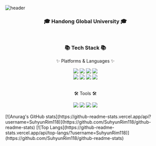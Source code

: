 <!--
**SuhyunRim118/SuhyunRim118** is a ✨ _special_ ✨ repository because its `README.md` (this file) appears on your GitHub profile.

Here are some ideas to get you started:

- 🔭 I’m currently working on ...
- 🌱 I’m currently learning ...
- 👯 I’m looking to collaborate on ...
- 🤔 I’m looking for help with ...
- 💬 Ask me about ...
- 📫 How to reach me: ...
- 😄 Pronouns: ...
- ⚡ Fun fact: ...
-->

![header](https://capsule-render.vercel.app/api?type=Cylinder&color=FFC155&fontColor=FFFFFF&height=180&section=header&text=Suhyun%20Github%20💡&fontSize=60&&animation=twinkling)
<br>

<div align=center>
	<h3>🎓 Handong Global University 🎓</h3>
</div>
<br>

<div align=center>
	<h3>📚 Tech Stack 📚</h3>
	<p>✨ Platforms & Languages ✨</p>
</div>
<div align="center">
  <img src="https://img.shields.io/badge/Python-3776AB?style=flat&logo=Python&logoColor=white" />
  <img src="https://img.shields.io/badge/C++-00599C?style=flat&logo=C++&logoColor=white" />
  <img src="https://img.shields.io/badge/C-A8B9CC?style=flat&logo=C&logoColor=white" />
  <img src="https://img.shields.io/badge/Linux-FCC624?style=flat&logo=Linux&logoColor=white" />
  <br>
  <img src="https://img.shields.io/badge/MySQL-4479A1?style=flat&logo=MySQL&logoColor=white" />
	<img src="https://img.shields.io/badge/MariaDB-003545?style=flat&logo=MariaDB&logoColor=white" />
	<img src="https://img.shields.io/badge/Spring-6DB33F?style=flat&logo=Spring&logoColor=white" />
	<img src="https://img.shields.io/badge/Bootstrap-7952B3?style=flat&logo=Bootstrap&logoColor=white" />
</div>
<br>

<div align=center>
	<p>🛠 Tools 🛠</p>
</div>
<div align=center>
  <img src="https://img.shields.io/badge/Visual%20Studio-5C2D91?style=flat&logo=VisualStudio&logoColor=white" />
  <img src="https://img.shields.io/badge/Visual%20Studio%20Code-007ACC?style=flat&logo=VisualStudioCode&logoColor=white" />
	<img src="https://img.shields.io/badge/GitHub-181717?style=flat&logo=GitHub&logoColor=white" />
  <img src="https://img.shields.io/badge/Eclipse%20IDE-2C2255?style=flat&logo=EclipseIDE&logoColor=white" />
</div>
<br>

<!-- ![Anurag's GitHub stats](https://github-readme-stats.vercel.app/api?username=SuhyunRim118&show_icons=true&theme=radical) -->

<div>
[![Anurag's GitHub stats](https://github-readme-stats.vercel.app/api?username=SuhyunRim118)](https://github.com/SuhyunRim118/github-readme-stats)
[![Top Langs](https://github-readme-stats.vercel.app/api/top-langs/?username=SuhyunRim118)](https://github.com/SuhyunRim118/github-readme-stats)
</div>
